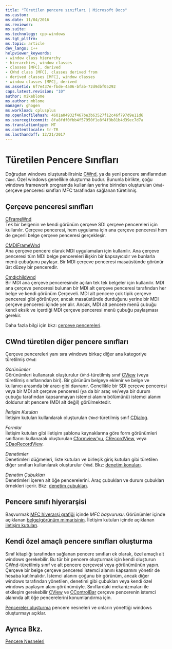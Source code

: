 ```yaml
---
title: "Türetilen pencere sınıfları | Microsoft Docs"
ms.custom: 
ms.date: 11/04/2016
ms.reviewer: 
ms.suite: 
ms.technology: cpp-windows
ms.tgt_pltfrm: 
ms.topic: article
dev_langs: C++
helpviewer_keywords:
- window class hierarchy
- hierarchies, window classes
- classes [MFC], derived
- CWnd class [MFC], classes derived from
- derived classes [MFC], window classes
- window classes [MFC], derived
ms.assetid: 6f7e437e-fbde-4a06-bfab-72d9dbf05292
caps.latest.revision: "10"
author: mikeblome
ms.author: mblome
manager: ghogen
ms.workload: cplusplus
ms.openlocfilehash: 4601a04932f467be3b63527f12c46f797d9e11d6
ms.sourcegitcommit: 8fa8fdf0fbb4f57950f1e8f4f9b81b4d39ec7d7a
ms.translationtype: MT
ms.contentlocale: tr-TR
ms.lasthandoff: 12/21/2017
---
```

# <a name="derived-window-classes"></a>Türetilen Pencere Sınıfları
Doğrudan windows oluşturabilirsiniz [CWnd](../mfc/reference/cwnd-class.md), ya da yeni pencere sınıflarından `CWnd`. Özel windows genellikle oluşturma budur. Bununla birlikte, çoğu windows framework programda kullanılan yerine birinden oluşturulan `CWnd`-çerçeve penceresi sınıfları MFC tarafından sağlanan türetilmiş.  
  
## <a name="frame-window-classes"></a>Çerçeve penceresi sınıfları  
 [CFrameWnd](../mfc/reference/cframewnd-class.md)  
 Tek bir belgenin ve kendi görünüm çerçeve SDI çerçeve pencereleri için kullanılır. Çerçeve penceresi, hem uygulama için ana çerçeve penceresi hem de geçerli belge çerçeve penceresi gerçekleşir.  
  
 [CMDIFrameWnd](../mfc/reference/cmdiframewnd-class.md)  
 Ana çerçeve pencere olarak MDI uygulamaları için kullanılır. Ana çerçeve penceresi tüm MDI belge pencereleri ilişkin bir kapsayıcıdır ve bunlarla menü çubuğunu paylaşır. Bir MDI çerçeve penceresi masaüstünde görünür üst düzey bir penceredir.  
  
 [Cmdıchildwnd](../mfc/reference/cmdichildwnd-class.md)  
 Bir MDI ana çerçeve penceresinde açılan tek tek belgeler için kullanılır. MDI ana çerçeve penceresi bulunan bir MDI alt çerçeve penceresi tarafından her belge ve kendi görünüm Çerçeveli. MDI alt pencere çok tipik çerçeve penceresi gibi görünüyor, ancak masaüstünde durduğunu yerine bir MDI çerçeve penceresi içinde yer alır. Ancak, MDI alt pencere menü çubuğu kendi eksik ve içerdiği MDI çerçeve penceresi menü çubuğu paylaşması gerekir.  
  
 Daha fazla bilgi için bkz: [çerçeve pencereleri](../mfc/frame-windows.md).  
  
## <a name="other-window-classes-derived-from-cwnd"></a>CWnd türetilen diğer pencere sınıfları  
 Çerçeve pencereleri yanı sıra windows birkaç diğer ana kategoriye türetilmiş `CWnd`:  
  
 *Görünümler*  
 Görünümleri kullanarak oluşturulur `CWnd`-türetilmiş sınıf [CView](../mfc/reference/cview-class.md) (veya türetilmiş sınıflarından biri). Bir görünüm belgeye eklenir ve belge ve kullanıcı arasında bir aracı gibi davranır. Genellikle bir SDI çerçeve penceresi veya bir MDI alt çerçeve penceresi (ya da bir araç ve/veya bir durum çubuğu tarafından kapsanmayan istemci alanını bölümünü) istemci alanını doldurur alt pencere (MDI alt değil) görülmektedir.  
  
 *İletişim Kutuları*  
 İletişim kutuları kullanılarak oluşturulan `CWnd`-türetilmiş sınıf [CDialog](../mfc/reference/cdialog-class.md).  
  
 *Formlar*  
 İletişim kutuları gibi iletişim şablonu kaynaklarına göre form görünümleri sınıflarını kullanarak oluşturulan [Cformview'yu](../mfc/reference/cformview-class.md), [CRecordView](../mfc/reference/crecordview-class.md), veya [CDaoRecordView](../mfc/reference/cdaorecordview-class.md).  
  
 *Denetimler*  
 Denetimleri düğmeleri, liste kutuları ve birleşik giriş kutuları gibi türetilen diğer sınıfları kullanılarak oluşturulur `CWnd`. Bkz: [denetim konuları](../mfc/controls-mfc.md).  
  
 *Denetim Çubukları*  
 Denetimleri içeren alt öğe pencerelerini. Araç çubukları ve durum çubukları örnekleri içerir. Bkz: [denetim çubukları](../mfc/control-bars.md).  
  
## <a name="window-class-hierarchy"></a>Pencere sınıfı hiyerarşisi  
 Başvurmak [MFC hiyerarşi grafiği](../mfc/hierarchy-chart.md) içinde *MFC başvurusu*. Görünümler içinde açıklanan [belge/görünüm mimarisinin](../mfc/document-view-architecture.md). İletişim kutuları içinde açıklanan [iletişim kutuları](../mfc/dialog-boxes.md).  
  
## <a name="creating-your-own-special-purpose-window-classes"></a>Kendi özel amaçlı pencere sınıfları oluşturma  
 Sınıf kitaplığı tarafından sağlanan pencere sınıfları ek olarak, özel amaçlı alt windows gerekebilir. Bu tür bir pencere oluşturmak için kendi oluşturun [CWnd](../mfc/reference/cwnd-class.md)-türetilmiş sınıf ve alt pencere çerçevesi veya görünümünün yapın. Çerçeve bir belge çerçeve penceresi istemci alanını kapsamını yönetir de hesaba katılmalıdır. İstemci alanını çoğunu bir görünüm, ancak diğer windows tarafından yönetilen, denetimi gibi çubukları veya kendi özel windows paylaşım alanı görünümüyle. Sınıflardaki mekanizmaları ile etkileşim gerekebilir [CView](../mfc/reference/cview-class.md) ve [CControlBar](../mfc/reference/ccontrolbar-class.md) çerçeve pencerenin istemci alanında alt öğe pencerelerini konumlandırma için.  
  
 [Pencereler oluşturma](../mfc/creating-windows.md) pencere nesneleri ve onların yönettiği windows oluşturmayı açıklar.  
  
## <a name="see-also"></a>Ayrıca Bkz.  
 [Pencere Nesneleri](../mfc/window-objects.md)

